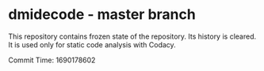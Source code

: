 # dmidecode - master branch

This repository contains frozen state of the repository.
Its history is cleared. It is used only for static code
analysis with Codacy.

Commit Time: 1690178602